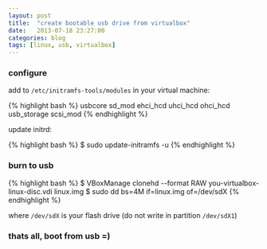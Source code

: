 ```yaml
---
layout: post
title:  "create bootable usb drive from virtualbox"
date:   2013-07-18 23:27:00
categories: blog
tags: [linux, usb, virtualbox]
---
```


### configure

add to `/etc/initramfs-tools/modules` in your virtual machine:

{% highlight bash %}
usbcore
sd_mod
ehci_hcd
uhci_hcd
ohci_hcd
usb_storage
scsi_mod
{% endhighlight %}

update initrd:

{% highlight bash %}
$ sudo update-initramfs -u
{% endhighlight %}

### burn to usb

{% highlight bash %}
$ VBoxManage clonehd --format RAW you-virtualbox-linux-disc.vdi linux.img
$ sudo dd bs=4M if=linux.img of=/dev/sdX
{% endhighlight %}

where `/dev/sdX` is your flash drive (do not write in partition `/dev/sdX1`)

### thats all, boot from usb =)
